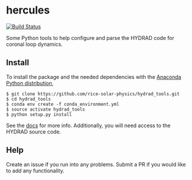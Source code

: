 # hercules
[![Build Status](https://travis-ci.org/rice-solar-physics/hydrad_tools.svg?branch=master)](https://travis-ci.org/rice-solar-physics/hydrad_tools)

Some Python tools to help configure and parse the HYDRAD code for coronal loop dynamics.

## Install
To install the package and the needed dependencies with the [Anaconda Python distribution](https://www.anaconda.com/download/),
```
$ git clone https://github.com/rice-solar-physics/hydrad_tools.git
$ cd hydrad_tools
$ conda env create -f conda_environment.yml
$ source activate hydrad_tools
$ python setup.py install
```
See the [docs](https://rice-solar-physics.github.io/hydrad_tools/) for more info. Additionally, you will need access to the HYDRAD source code.

## Help
Create an issue if you run into any problems. Submit a PR if you would like to add any functionality.
